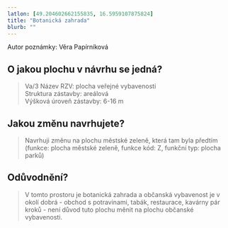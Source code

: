 ```yaml
---
latlon: [49.204602662155835, 16.5959107875824]
title: "Botanická zahrada"
blurb: ""
---
```


Autor poznámky: Věra Papírníková

## O jakou plochu v návrhu se jedná?

> Va/3 
Název RZV: plocha veřejné vybavenosti  
Struktura zástavby: areálová  
Výšková úroveň zástavby: 6-16 m

## Jakou změnu navrhujete?

> Navrhuji změnu na plochu městské zeleně, která tam byla předtím (funkce:  plocha městské zeleně, funkce kód: Z, funkční typ: plocha parků)

## Odůvodnění?

> V tomto prostoru je botanická zahrada a občanská vybavenost je v okolí dobrá - obchod s potravinami, tabák, restaurace, kavárny pár kroků - není důvod tuto plochu měnit na plochu občanské vybavenosti.

